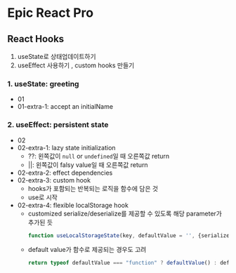 # Epic React Pro

## React Hooks

1. useState로 상태업데이트하기
2. useEffect 사용하기 , custom hooks 만들기

### 1. useState: greeting

-   01
-   01-extra-1: accept an initialName

### 2. useEffect: persistent state

-   02
-   02-extra-1: lazy state initialization
    -   ??: 왼쪽값이 `null` or `undefined`일 때 오른쪽값 return
    -   ||: 왼쪽값이 falsy value일 때 오른쪽값 return
-   02-extra-2: effect dependencies
-   02-extra-3: custom hook
    -   hooks가 포함되는 반복되는 로직을 함수에 담은 것
    -   use로 시작
-   02-extra-4: flexible localStorage hook
    -   customized serialize/deserialize를 제공할 수 있도록 해당 parameter가 추가된 듯
        ```javascript
        function useLocalStorageState(key, defaultValue = '', {serialize = JSON.stringify, deserialize = JSON.parse} = {}) { ... }
        ```
    -   default value가 함수로 제공되는 경우도 고려
        ```javascript
        return typeof defaultValue === "function" ? defaultValue() : defaultValue;
        ```
